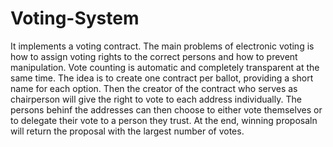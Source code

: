# Voting-System
It implements a voting contract. The main problems of electronic voting is how to assign voting rights to the correct persons and how to prevent manipulation. 
Vote counting is automatic and completely transparent at the same time.
The idea is to create one contract per ballot, providing a short name for each option. Then the creator of the contract who serves as chairperson will give the right to vote to each address individually.
The persons behinf the addresses can then choose to either vote themselves or to delegate their vote to a person they trust.
At the end, winning proposaln will return the proposal with the largest number of votes.

